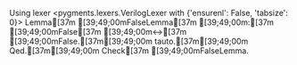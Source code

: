 Using lexer <pygments.lexers.VerilogLexer with {'ensurenl': False, 'tabsize': 0}>
Lemma[37m [39;49;00mFalseLemma[37m [39;49;00m:[37m [39;49;00mFalse[37m [39;49;00m<->[37m [39;49;00mFalse.[37m[39;49;00m
tauto.[37m[39;49;00m
Qed.[37m[39;49;00m
Check[37m [39;49;00mFalseLemma.
